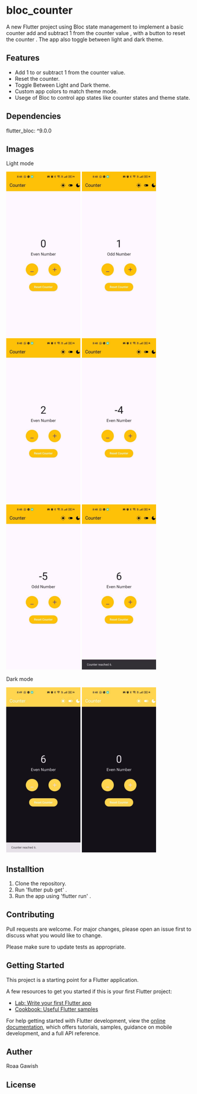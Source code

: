 # bloc_counter

A new Flutter project using Bloc state management to implement a basic counter add and subtract 1 from the counter value , with a button to reset the counter . The app also toggle between light and dark theme.


## Features 

 - Add 1 to or subtract 1 from the counter value.
 - Reset the counter.
 - Toggle Between Light and Dark theme.
 - Custom app colors to match theme mode.
 - Usege of Bloc to control app states like counter states and theme state.


## Dependencies
flutter_bloc: ^9.0.0

## Images

Light mode 

 <img src="screenshot1.jpg" alt="drawing" width="200"/> <img src="screenshot2.jpg" alt="drawing" width="200"/> <img src="screenshot3.jpg" alt="drawing" width="200"/> <img src="screenshot4.jpg" alt="drawing" width="200"/> <img src="screenshot5.jpg" alt="drawing" width="200"/> <img src="screenshot6.jpg" alt="drawing" width="200"/> 

Dark mode 

 <img src="screenshot7.jpg" alt="drawing" width="200"/> <img src="screenshot8.jpg" alt="drawing" width="200"/> 


## Installtion

 1. Clone the repository.
 2. Run 'flutter pub get' .
 3. Run the app using 'flutter run' .


## Contributing

Pull requests are welcome. For major changes, please open an issue first
to discuss what you would like to change.

Please make sure to update tests as appropriate.

## Getting Started

This project is a starting point for a Flutter application.

A few resources to get you started if this is your first Flutter project:

- [Lab: Write your first Flutter app](https://docs.flutter.dev/get-started/codelab)
- [Cookbook: Useful Flutter samples](https://docs.flutter.dev/cookbook)

For help getting started with Flutter development, view the
[online documentation](https://docs.flutter.dev/), which offers tutorials,
samples, guidance on mobile development, and a full API reference.

## Auther 
 Roaa Gawish 

## License